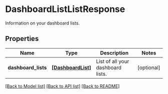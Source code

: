 # DashboardListListResponse

Information on your dashboard lists.

## Properties
Name | Type | Description | Notes
------------ | ------------- | ------------- | -------------
**dashboard_lists** | [**[DashboardList]**](DashboardList.md) | List of all your dashboard lists. | [optional] 

[[Back to Model list]](README.md#documentation-for-models) [[Back to API list]](README.md#documentation-for-api-endpoints) [[Back to README]](README.md)


